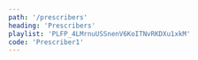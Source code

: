```yaml
---
path: '/prescribers'
heading: 'Prescribers'
playlist: 'PLFP_4LMrnuUSSnenV6KoITNvRKDXu1xkM'
code: 'Prescriber1'
---
```

